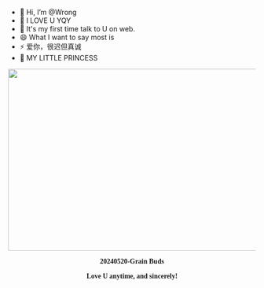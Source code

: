 - 👋 Hi, I’m @Wrong
- 👀 I LOVE U YQY
- 🌱 It's my first time talk to U on web. 
- 😄 What I want to say most is
- ⚡ 爱你，很迟但真诚
- 💞️ MY LITTLE PRINCESS
<body lang=ZH-CN style='text-justify-trim:punctuation'>
<div class=WordSection1 style='layout-grid:15.6pt'>
<p class=MsoNormal align=center style='text-align:center'><span lang=EN-US><img
width=554 height=370 id="ͼƬ 1" src="![9a60734ef8b3cc2ed59b7aec5fb9c18](https://github.com/WrongLEEE/202405/assets/170352970/baf762a8-7d8d-4f9e-895e-d7407ebf162d)
"></span></p>
<p class=MsoNormal align=center style='text-align:center'><b><span lang=EN-US
style='font-family:" Light"'>20240520-Grain Buds</span></b></p>
<p class=MsoNormal align=center style='text-align:center'><b><span lang=EN-US
style='font-family:" Light"'>Love U anytime, and sincerely!</span></b></p>
